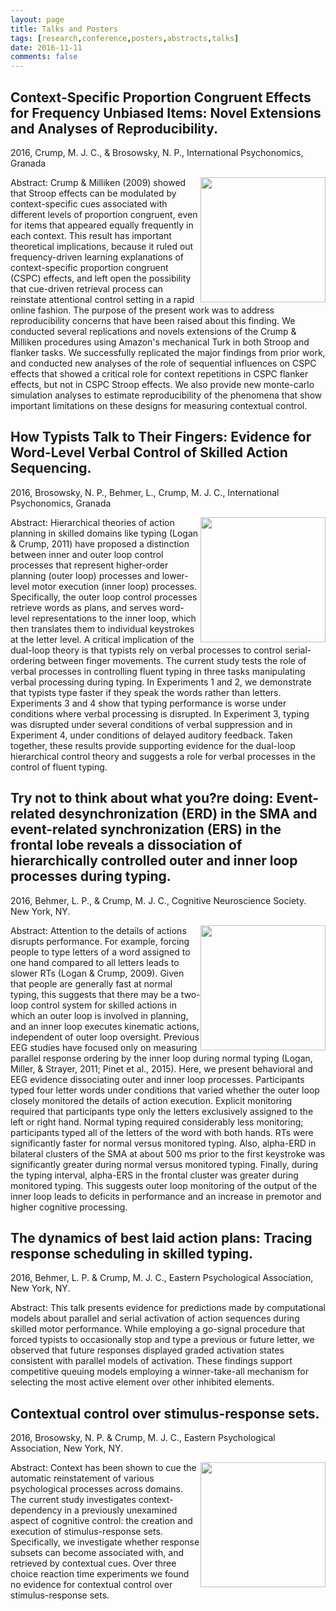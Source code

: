 ```yaml
---
layout: page
title: Talks and Posters
tags: [research,conference,posters,abstracts,talks]
date: 2016-11-11
comments: false
---
```


## Context-Specific Proportion Congruent Effects for Frequency Unbiased Items: Novel Extensions and Analyses of Reproducibility.

2016, Crump, M. J. C., & Brosowsky, N. P., International Psychonomics, Granada

<a href="https://CrumpLab.github.io/CrumpPubs/Posters/CrumpGranada2016.pdf">
<img style="float: right; width:200px;" src="https://CrumpLab.github.io/assets/img/posters/CrumpGranada2016.png">
</a>
Abstract: Crump & Milliken (2009) showed that Stroop effects can be modulated by context-specific cues associated with different levels of proportion congruent, even for items that appeared equally frequently in each context. This result has important theoretical implications, because it ruled out frequency-driven learning explanations of context-specific proportion congruent (CSPC) effects, and left open the possibility that cue-driven retrieval process can reinstate attentional control setting in a rapid online fashion. The purpose of the present work was to address reproducibility concerns that have been raised about this finding. We conducted several replications and novels extensions of the Crump & Milliken procedures using Amazon's mechanical Turk in both Stroop and flanker tasks. We successfully replicated the major findings from prior work, and conducted new analyses of the role of sequential influences on CSPC effects that showed a critical role for context repetitions in CSPC flanker effects, but not in CSPC Stroop effects.  We also provide new monte-carlo simulation analyses to estimate reproducibility of the phenomena that show important limitations on these designs for measuring contextual control.

## How Typists Talk to Their Fingers: Evidence for Word-Level Verbal Control of Skilled Action Sequencing.

2016, Brosowsky, N. P., Behmer, L., Crump, M. J. C., International Psychonomics, Granada

<a href="https://CrumpLab.github.io/CrumpPubs/Posters/BrosowskyGranada2016.pdf">
<img style="float: right; width:200px;" src="https://CrumpLab.github.io/assets/img/posters/BrosowskyGranada2016.png">
</a>
Abstract: Hierarchical theories of action planning in skilled domains like typing (Logan & Crump, 2011) have proposed a distinction between inner and outer loop control processes that represent higher-order planning (outer loop) processes and lower-level motor execution (inner loop) processes. Specifically, the outer loop control processes retrieve words as plans, and serves word-level representations to the inner loop, which then translates them to individual keystrokes at the letter level. A critical implication of the dual-loop theory is that typists rely on verbal processes to control serial-ordering between finger movements. The current study tests the role of verbal processes in controlling fluent typing in three tasks manipulating verbal processing during typing. In Experiments 1 and 2, we demonstrate that typists type faster if they speak the words rather than letters. Experiments 3 and 4 show that typing performance is worse under conditions where verbal processing is disrupted. In Experiment 3, typing was disrupted under several conditions of verbal suppression and in Experiment 4, under conditions of delayed auditory feedback. Taken together, these results provide supporting evidence for the dual-loop hierarchical control theory and suggests a role for verbal processes in the control of fluent typing.

## Try not to think about what you?re doing: Event-related desynchronization (ERD) in the SMA and event-related synchronization (ERS) in the frontal lobe reveals a dissociation of hierarchically controlled outer and inner loop processes during typing.

2016, Behmer, L. P., & Crump, M. J. C., Cognitive Neuroscience Society. New York, NY.

<a href="https://CrumpLab.github.io/CrumpPubs/Posters/BehmerCNS2016.pdf">
<img style="float: right; width:200px;" src="https://CrumpLab.github.io/assets/img/posters/BehmerCNS2016.png">
</a>
Abstract: Attention to the details of actions disrupts performance. For example, forcing people to type letters of a word assigned to one hand compared to all letters leads to slower RTs (Logan & Crump, 2009). Given that people are generally fast at normal typing, this suggests that there may be a two-loop control system for skilled actions in which an outer loop is involved in planning, and an inner loop executes kinematic actions, independent of outer loop oversight. Previous EEG studies have focused only on measuring parallel response ordering by the inner loop during normal typing (Logan, Miller, & Strayer, 2011; Pinet et al., 2015). Here, we present behavioral and EEG evidence dissociating outer and inner loop processes. Participants typed four letter words under conditions that varied whether the outer loop closely monitored the details of action execution. Explicit monitoring required that participants type only the letters exclusively assigned to the left or right hand. Normal typing required considerably less monitoring; participants typed all of the letters of the word with both hands. RTs were significantly faster for normal versus monitored typing. Also, alpha-ERD in bilateral clusters of the SMA at about 500 ms prior to the first keystroke was significantly greater during normal versus monitored typing. Finally, during the typing interval, alpha-ERS in the frontal cluster was greater during monitored typing. This suggests outer loop monitoring of the output of the inner loop leads to deficits in performance and an increase in premotor and higher cognitive processing.

## The dynamics of best laid action plans: Tracing response scheduling in skilled typing.

2016, Behmer, L. P. & Crump, M. J. C., Eastern Psychological Association, New York, NY.

Abstract: This talk presents evidence for predictions made by computational models about parallel and serial activation of action sequences during skilled motor performance. While employing a go-signal procedure that forced typists to occasionally stop and type a previous or future letter, we observed that future responses displayed graded activation states consistent with parallel models of activation. These findings support competitive queuing models employing a winner-take-all mechanism for selecting the most active element over other inhibited elements.

## Contextual control over stimulus-response sets.

2016, Brosowsky, N. P. & Crump, M. J. C., Eastern Psychological Association, New York, NY.

<a href="https://CrumpLab.github.io/CrumpPubs/Posters/BrosowskyEPA2016.pdf">
<img style="float: right; width:200px;" src="https://CrumpLab.github.io/assets/img/posters/BrosowskyEPA2016.png">
</a>
Abstract: Context has been shown to cue the automatic reinstatement of various psychological processes across domains. The current study investigates context-dependency in a previously unexamined aspect of cognitive control: the creation and execution of stimulus-response sets. Specifically, we investigate whether response subsets can become associated with, and retrieved by contextual cues. Over three choice reaction time experiments we found no evidence for contextual control over stimulus-response sets.
